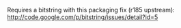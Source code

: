 Requires a bitstring with this packaging fix (r185 upstream):
http://code.google.com/p/bitstring/issues/detail?id=5
